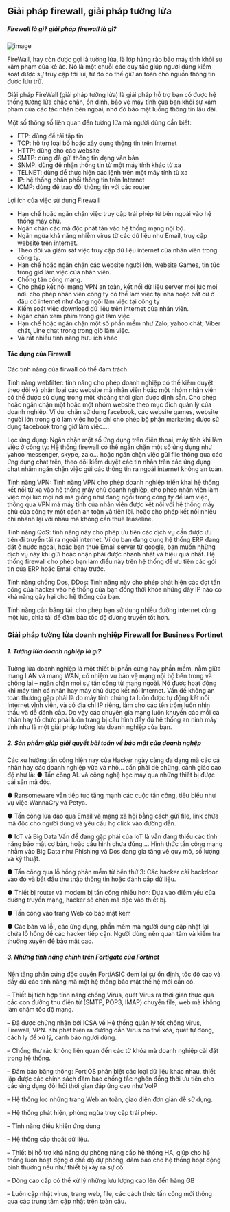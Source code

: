 
## Giải pháp firewall, giải pháp tường lửa

##### Firewall là gì? giải pháp firewall là gì?

![image](https://user-images.githubusercontent.com/101684058/166640145-1c8d2fec-6829-42f4-901b-282c73420f17.png)

FireWall, hay còn được gọi là tường lửa, là lớp hàng rào bảo máy tính khỏi sự xâm phạm của kẻ ác. Nó là một chuỗi các quy tắc giúp người dùng kiểm soát được sự truy cập tới lui, từ đó có thể giữ an toàn cho nguồn thông tin được lưu trữ.

Giải pháp FireWall (giải pháp tường lửa)  là giải pháp hỗ trợ bạn có được hệ thống tường lửa chắc chắn, ổn định, bảo vệ máy tính của bạn khỏi sự xâm phạm của các tác nhân bên ngoài, nhờ đó bảo mật luồng thông tin lâu dài.

Một số thông số liên quan đến tường lửa mà người dùng cần biết:

- FTP: dùng để tải tập tin
- TCP: hỗ trợ loại bỏ hoặc xây dựng thộng tin trên Internet
- HTTP: dùng cho các website
- SMTP: dùng để gửi thông tin dạng văn bản
- SNMP: dùng để nhận thông tin từ một máy tính khác từ xa
- TELNET: dùng để thực hiện các lệnh trên một máy tính từ xa
- IP: hệ thống phân phối thông tin trên Internet
- ICMP: dùng để trao đổi thông tin với các router

Lợi ích của việc sử dụng Firewall

- Hạn chế hoặc ngăn chặn việc truy cập trái phép từ bên ngoài vào hệ thống máy chủ.
- Ngăn chặn các mã độc phát tán vào hệ thống mạng nội bộ.
- Ngăn ngừa khả năng nhiễm virus từ các dữ liệu như Email, truy cập website trên internet.
- Theo dõi và giám sát việc truy cập dữ liệu internet của nhân viên trong công ty.
- Hạn chế hoặc ngăn chặn các website người lớn, website Games, tin tức trong giờ làm việc của nhân viên.
- Chống tân công mạng.
- Cho phép kết nội mạng VPN an toàn, kết nối dữ liệu server mọi lúc mọi nơi. cho phép nhân viên công ty có thể làm việc tại nhà hoặc bất cứ ở đâu có internet như đang ngồi làm việc tại công ty
- Kiểm soát việc download dữ liệu trên internet của nhân viên.
- Ngăn chặn xem phim trong giờ làm việc
- Hạn chế hoặc ngăn chặn một số phần mềm như Zalo, yahoo chát, Viber chát, Line chat trong trong giờ làm việc.
- Và rất nhiều tính năng hưu ích khác

#### Tác dụng của Firewall

Các tính năng của firwall có thể đảm trách

Tính năng webfilter: tính năng cho phép doanh nghiệp có thể kiểm duyệt, theo dõi và phân loại các website mà nhân viên hoặc một nhóm nhân viên có thể được sử dụng trong một khoảng thời gian được định sẵn. Cho phép hoặc ngăn chặn một hoặc một nhóm website theo mục đích quản lý của doanh nghiệp. Ví dụ: chặn sử dụng facebook, các website games, website người lớn trong giờ làm việc hoặc chỉ cho phép bộ phận marketing được sử dụng facebook trong giờ làm việc….

 Lọc ứng dụng: Ngăn chặn một số ứng dụng trên điện thoại, máy tính khi làm việc ở công ty: Hệ thống firewall có thể ngăn chặn một số ứng dụng như yahoo messenger, skype, zalo… hoặc ngăn chặn việc gửi file thông qua các ứng dụng chat trên, theo dõi kiểm duyệt các tin nhắn trên các ứng dụng chat nhằm ngăn chặn việc gửi các thông tin ra ngoài internet không an toàn.

Tính năng VPN: Tính năng VPN cho phép doanh nghiệp triển khai hệ thống kết nối từ xa vào hệ thống máy chủ doanh nghiệp, cho phép nhân viên làm việc mọi lúc mọi nơi mà giống như đang ngồi trong công ty để làm việc, thông qua VPN mà máy tính của nhân viên được kết nối với hệ thống máy chủ của công ty một cách an toàn và tiện lời. hoặc cho phép kết nối nhiều chi nhánh lại với nhau mà không cần thuê leaseline.

Tính năng QoS: tính năng này cho phép ưu tiên các dịch vụ cần được ưu tiên đi truyền tải ra ngoài internet. Ví dụ bạn đang dung hệ thống ERP đang đặt ở nước ngoài, hoặc bạn thuê Email server từ google, bạn muốn những dịch vụ này khi gửi hoặc nhận phải được nhanh nhất và hiệu quả nhất. Hệ thống firewall cho phép bạn làm điều này trên hệ thống để ưu tiên các gói tin của ERP hoặc Email chạy trước.

  Tính năng chống Dos, DDos: Tính năng này cho phép phát hiện các đợt tấn công của hacker vào hệ thống của bạn đồng thời khóa những dãy IP nào có khả năng gây hại cho hệ thống của bạn.

 Tính năng cân bằng tải: cho phép bạn sử dụng nhiều đường internet cùng một lúc, chia tải để đảm bảo tốc độ đường truyển tốt hơn.

### Giải pháp tường lửa doanh nghiệp Firewall for Business Fortinet

##### 1. Tường lửa doanh nghiệp là gì?

Tường lửa doanh nghiệp là một thiết bị phần cứng hay phần mềm, nằm giữa mạng LAN và mạng WAN, có nhiệm vụ bảo vệ mạng nội bộ bên trong và chống lại – ngăn chặn mọi sự tấn công từ mạng ngoài. Nó được hoạt động khi máy tính cá nhân hay máy chủ được kết nối Internet. Vấn đề không an toàn thường gặp phải là do máy tính chúng ta luôn được tự động kết nối Internet vĩnh viễn, và có địa chỉ IP riêng, làm cho các tên trộm luôn nhìn thấu và dễ đánh cắp. Do vậy các chuyên gia mạng luôn khuyến cáo mỗi cá nhân hay tổ chức phải luôn trang bị cấu hình đầy đủ hệ thống an ninh máy tính như là một giải pháp tường lửa doanh nghiệp của bạn.

##### 2. Sản phẩm giúp giải quyết bài toán về bảo mật của doanh nghệp
Các xu hướng tấn công hiện nay của Hacker ngày càng đa dạng mà các cá nhân hay các doanh nghiệp vừa và nhỏ,.. cần phải dè chừng, cảnh giác cao độ như là:
●      Tấn công AL và công nghệ học máy qua những thiết bị được cài sẵn mã độc.

●      Ransomeware vẫn tiếp tục tăng mạnh các cuộc tấn công, tiêu biểu như vụ việc WannaCry và Petya.

●      Tấn công lừa đảo qua Email và mạng xã hội bằng cách gửi file, link chứa mã độc cho người dùng và yêu cầu họ click vào đường dẫn.

●      IoT và Big Data Vấn đề đang gặp phải của IoT là vẫn đang thiếu các tính năng bảo mật cơ bản, hoặc cấu hình chưa đúng,… Hình thức tấn công mạng nhằm vào Big Data như Phishing và Dos đang gia tăng về quy mô, số lượng và kỹ thuật.

●      Tấn công qua lỗ hổng phàn mềm từ bên thứ 3: Các hacker cài backdoor vào đó và bắt đầu thu thập thông tin hoặc đánh cắp dữ liệu.

●      Thiết bị router và modem bị tấn công nhiều hơn: Dựa vào điểm yếu của đường truyền mạng, hacker sẽ chèn mã độc vào thiết bị.

●      Tấn công vào trang Web có bảo mật kém

●      Các bản vá lỗi, các ứng dụng, phần mềm mà người dùng cập nhật lại chứa lỗ hổng để các hacker tiếp cận. Người dùng nên quan tâm và kiểm tra thường xuyên để bảo mật cao.

##### 3. Những tính năng chính trên Fortigate của Fortinet
​Nền tảng phần cứng độc quyền FortiASIC đem lại sự ổn định, tốc độ cao và đầy đủ các tính năng mà một hệ thống bảo mật thế hệ mới cần có.

–        Thiết bị tích hợp tính năng chống Virus, quét Virus ra thời gian thực qua các con đường thu điện tử (SMTP, POP3, IMAP) chuyển file, web mà không làm chậm tốc độ mạng.

–        Đã được chứng nhận bởi ICSA về Hệ thống quản lý tốt chống virus, Firewall, VPN. Khi phát hiện ra đường dẫn Virus có thể xóa, quét tự động, cách ly để xử lý, cảnh báo người dùng.

–        Chống thư rác không liên quan đến các từ khóa mà doanh nghiệp cài đặt trong hệ thống.

–        Đảm bảo băng thông: FortiOS phân biệt các loại dữ liệu khác nhau, thiết lập được các chính sách đảm bảo chống tắc nghẽn đồng thời ưu tiên cho các ứng dụng đòi hỏi thời gian đáp ứng cao như VoIP

–        Hệ thống lọc những trang Web an toàn, giao diện đơn giản dễ sử dụng.

–        Hệ thống phát hiện, phòng ngừa truy cập trái phép.

–        Tính năng điều khiển ứng dụng

–        Hệ thống cấp thoát dữ liệu.

–        Thiết bị hỗ trợ khả năng dự phòng nâng cấp hệ thống HA, giúp cho hệ thống luôn hoạt động ở chế độ dự phòng, đảm bảo cho hệ thống hoạt động bình thường nếu như thiết bị xảy ra sự cố.

–        Dòng cao cấp có thể xử lý những lưu lượng cao lên đến hàng GB

–        Luôn cập nhật virus, trang web, file, các cách thức tấn công mới thông qua các trung tâm cập nhật trên toàn cầu.


